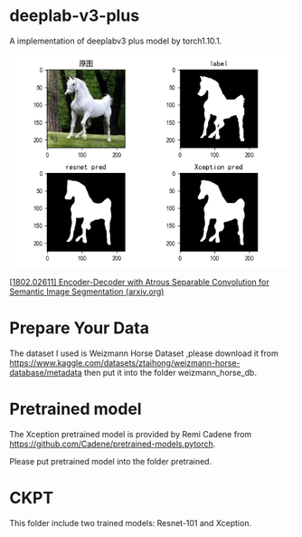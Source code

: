 # deeplab-v3-plus
A implementation of deeplabv3 plus model by torch1.10.1.

![image-20220818191841542](pic.png)

[[1802.02611\] Encoder-Decoder with Atrous Separable Convolution for Semantic Image Segmentation (arxiv.org)](https://arxiv.org/abs/1802.02611)

# Prepare Your Data

The dataset I used is Weizmann Horse Dataset ,please download it from https://www.kaggle.com/datasets/ztaihong/weizmann-horse-database/metadata then put it into the folder weizmann_horse_db.

# Pretrained model

The Xception pretrained model is provided by Remi Cadene from https://github.com/Cadene/pretrained-models.pytorch.

Please put pretrained model into the folder pretrained.

# CKPT

This folder include two trained models:  Resnet-101 and Xception.

